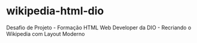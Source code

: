 # wikipedia-html-dio
Desafio de Projeto - Formação HTML Web Developer da DIO - Recriando o Wikipedia com Layout Moderno
